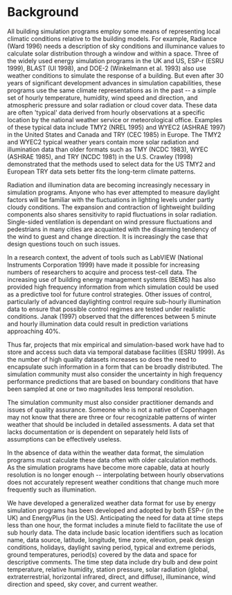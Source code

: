 # Background

All building simulation programs employ some means of representing local climatic conditions relative to the building models. For example, Radiance (Ward 1996) needs a description of sky conditions and illuminance values to calculate solar distribution through a window and within a space. Three of the widely used energy simulation programs in the UK and US, ESP-r (ESRU 1999), BLAST (UI 1998), and DOE-2 (Winkelmann et al. 1993) also use weather conditions to simulate the response of a building. But even after 30 years of significant development advances in simulation capabilities, these programs use the same climate representations as in the past -- a simple set of hourly temperature, humidity, wind speed and direction, and atmospheric pressure and solar radiation or cloud cover data. These data are often 'typical' data derived from hourly observations at a specific location by the national weather service or meteorological office. Examples of these typical data include TMY2 (NREL 1995) and WYEC2 (ASHRAE 1997) in the United States and Canada and TRY (CEC 1985) in Europe. The TMY2 and WYEC2 typical weather years contain more solar radiation and illumination data than older formats such as TMY (NCDC 1983), WYEC (ASHRAE 1985), and TRY (NCDC 1981) in the U.S. Crawley (1998) demonstrated that the methods used to select data for the US TMY2 and European TRY data sets better fits the long-term climate patterns.

Radiation and illumination data are becoming increasingly necessary in simulation programs. Anyone who has ever attempted to measure daylight factors will be familiar with the fluctuations in lighting levels under partly cloudy conditions. The expansion and contraction of lightweight building components also shares sensitivity to rapid fluctuations in solar radiation. Single-sided ventilation is dependant on wind pressure fluctuations and pedestrians in many cities are acquainted with the disarming tendency of the wind to guest and change direction. It is increasingly the case that design questions touch on such issues.

In a research context, the advent of tools such as LabVIEW (National Instruments Corporation 1999) have made it possible for increasing numbers of researchers to acquire and process test-cell data. The increasing use of building energy management systems (BEMS) has also provided high frequency information from which simulation could be used as a predictive tool for future control strategies. Other issues of control, particularly of advanced daylighting control require sub-hourly illumination data to ensure that possible control regimes are tested under realistic conditions. Janak (1997) observed that the differences between 5 minute and hourly illumination data could result in prediction variations approaching 40%.

Thus far, projects that mix empirical and simulation-based work have had to store and access such data via temporal database facilities (ESRU 1999). As the number of high quality datasets increases so does the need to encapsulate such information in a form that can be broadly distributed. The simulation community must also consider the uncertainty in high frequency performance predictions that are based on boundary conditions that have been sampled at one or two magnitudes less temporal resolution.

The simulation community must also consider practitioner demands and issues of quality assurance. Someone who is not a native of Copenhagen may not know that there are three or four recognizable patterns of winter weather that should be included in detailed assessments. A data set that lacks documentation or is dependent on separately held lists of assumptions can be effectively useless.

In the absence of data within the weather data format, the simulation programs must calculate these data often with older calculation methods. As the simulation programs have become more capable, data at hourly resolution is no longer enough -- interpolating between hourly observations does not accurately represent weather conditions that change much more frequently such as illumination.

We have developed a generalized weather data format for use by energy simulation programs has been developed and adopted by both ESP-r (in the UK) and EnergyPlus (in the US). Anticipating the need for data at time steps less than one hour, the format includes a minute field to facilitate the use of sub hourly data. The data include basic location identifiers such as location name, data source, latitude, longitude, time zone, elevation, peak design conditions, holidays, daylight saving period, typical and extreme periods, ground temperatures, period(s) covered by the data and space for descriptive comments. The time step data include dry bulb and dew point temperature, relative humidity, station pressure, solar radiation (global, extraterrestrial, horizontal infrared, direct, and diffuse), illuminance, wind direction and speed, sky cover, and current weather.
